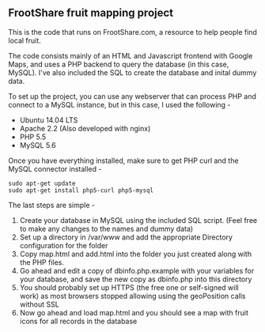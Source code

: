 ## FrootShare fruit mapping project
This is the code that runs on FrootShare.com, a resource to help people find local fruit.

The code consists mainly of an HTML and Javascript frontend with Google Maps, and uses a PHP backend to query the database (in this case, MySQL).
I've also included the SQL to create the database and inital dummy data.

To set up the project, you  can use any webserver that can process PHP and connect to a MySQL instance, but in this case, I used the following - 
* Ubuntu 14.04 LTS
* Apache 2.2 (Also developed with nginx)
* PHP 5.5
* MySQL 5.6



Once you have everything installed, make sure to get PHP curl and the MySQL connector installed - 
```
sudo apt-get update
sudo apt-get install php5-curl php5-mysql 
```
The last steps are simple - 
1. Create your database in MySQL using the included SQL script.  (Feel free to make any changes to the names and dummy data)
2. Set up a directory in /var/www and add the appropriate Directory configuration for the folder
3. Copy map.html and add.html into the folder you just created along with the PHP files.
4. Go ahead and edit a copy of dbinfo.php.example with your variables for your database, and save the new copy as dbinfo.php into this directory
5. You should probably set up HTTPS (the free one or self-signed will work) as most browsers stopped allowing using the geoPosition calls without SSL
6. Now go ahead and load map.html and you should see a map with fruit icons for all records in the database
